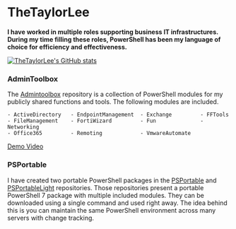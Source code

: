 # TheTaylorLee
**I have worked in multiple roles supporting business IT infrastructures. During my time filling these roles, PowerShell has been my language of choice for efficiency and effectiveness.**

[![TheTaylorLee's GitHub stats](https://github-readme-stats.vercel.app/api?username=thetaylorlee&count_private=true&show_icons=true&theme=react&hide_border=true&disable_animations=false&include_all_commits=true)](https://github.com/thetaylorlee)


### AdminToolbox
The [Admintoolbox](https://github.com/TheTaylorLee/AdminToolbox) repository is a collection of PowerShell modules for my publicly shared functions and tools. The following modules are included.
```
- ActiveDirectory   - EndpointManagement  - Exchange         - FFTools 
- FileManagement    - FortiWizard         - Fun              - Networking
- Office365         - Remoting            - VmwareAutomate
```

[Demo Video](https://www.youtube.com/watch?v=stIkaeUwJ4c)

### PSPortable
I have created two portable PowerShell packages in the [PSPortable](https://github.com/TheTaylorLee/PSPortable) and [PSPortableLight](https://github.com/TheTaylorLee/PSPortableLight) repositories. Those repositories present a portable PowerShell 7 package with multiple included modules. They can be downloaded using a single command and used right away. The idea behind this is you can maintain the same PowerShell environment across many servers with change tracking.

<!--
https://github.com/anuraghazra/github-readme-stats
-->
